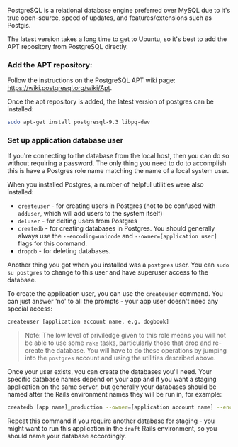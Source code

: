 PostgreSQL is a relational database engine preferred over MySQL due to it's true open-source, speed of updates, and features/extensions such as Postgis.

The latest version takes a long time to get to Ubuntu, so it's best to add the APT repository from PostgreSQL directly.

### Add the APT repository:

Follow the instructions on the PostgreSQL APT wiki page: https://wiki.postgresql.org/wiki/Apt.

Once the apt repository is added, the latest version of postgres can be installed:

``` bash
sudo apt-get install postgresql-9.3 libpq-dev
```

### Set up application database user

If you're connecting to the database from the local host, then you can do so without requiring a password. The only thing you need to do to accomplish this is have a Postgres role name matching the name of a local system user. 

When you installed Postgres, a number of helpful utilities were also installed:

* `createuser` - for creating users in Postgres (not to be confused with `adduser`, which will add users to the system itself)
* `deluser` - for delting users from Postgres
* `createdb` - for creating databases in Postgres. You should generally always use the `--encoding=unicode` and `--owner=[application user]` flags for this command.
* `dropdb` - for deleting databases.

Another thing you got when you installed was a `postgres` user. You can `sudo su postgres` to change to this user and have superuser access to the database. 

To create the application user, you can use the `createuser` command. You can just answer 'no' to all the prompts - your app user doesn't need any special access:

``` bash
createuser [application account name, e.g. dogbook]
```

> Note: The low level of priviledge given to this role means you will not be able to use some `rake` tasks, particularly those that drop and re-create the database. You will have to do these operations by jumping into the `postgres` account and using the utilities described above.


Once your user exists, you can create the databases you'll need. Your specific database names depend on your app and if you want a staging application on the same server, but generally your databases should be named after the Rails environment names they will be run in, for example:

``` bash
createdb [app name]_production --owner=[application account name] --encoding=unicode
```
Repeat this command if you require another database for staging - you might want to run this application in the `draft` Rails environment, so you should name your database accordingly.



